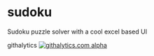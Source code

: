 sudoku
======
Sudoku puzzle solver with a cool excel based UI


githalytics
[![githalytics.com alpha](https://cruel-carlota.pagodabox.com/c265161cf31db3d90050d7f8c55c0d5b "githalytics.com")](http://githalytics.com/aaadith/sudoku)